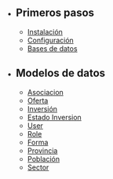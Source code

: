 - ## Primeros pasos
  - [Instalación](/docs/{{version}}/instalacion)
  - [Configuración](/docs/{{version}}/configuracion)
  - [Bases de datos](/docs/{{version}}/bbdd)
- ## Modelos de datos
  - [Asociacion](/docs/{{version}}/datos_asociacion)
  - [Oferta](/docs/{{version}}/datos_oferta)
  - [Inversión](/docs/{{version}}/datos_inversion)
  - [Estado Inversion](/docs/{{version}}/datos_estadoinversor)
  - [User](/docs/{{version}}/datos_usuario)
  - [Role](/docs/{{version}}/datos_role)
  - [Forma](/docs/{{version}}/datos_forma)
  - [Provincia](/docs/{{version}}/datos_provincia)
  - [Población](/docs/{{version}}/datos_poblacion)
  - [Sector](/docs/{{version}}/datos_sector)
